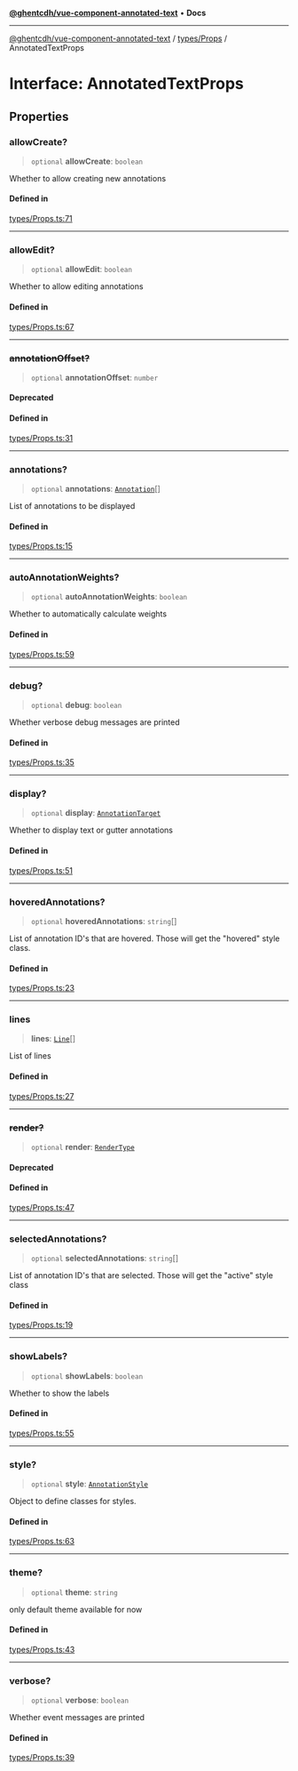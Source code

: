 [**@ghentcdh/vue-component-annotated-text**](../../../README.md) • **Docs**

***

[@ghentcdh/vue-component-annotated-text](../../../modules.md) / [types/Props](../README.md) / AnnotatedTextProps

# Interface: AnnotatedTextProps

## Properties

### allowCreate?

> `optional` **allowCreate**: `boolean`

Whether to allow creating new annotations

#### Defined in

[types/Props.ts:71](https://github.com/GhentCDH/vue_component_annotated_text/blob/5675fc54077a4297a03f45161e62f99e3d8b3eba/src/types/Props.ts#L71)

***

### allowEdit?

> `optional` **allowEdit**: `boolean`

Whether to allow editing annotations

#### Defined in

[types/Props.ts:67](https://github.com/GhentCDH/vue_component_annotated_text/blob/5675fc54077a4297a03f45161e62f99e3d8b3eba/src/types/Props.ts#L67)

***

### ~~annotationOffset?~~

> `optional` **annotationOffset**: `number`

#### Deprecated

#### Defined in

[types/Props.ts:31](https://github.com/GhentCDH/vue_component_annotated_text/blob/5675fc54077a4297a03f45161e62f99e3d8b3eba/src/types/Props.ts#L31)

***

### annotations?

> `optional` **annotations**: [`Annotation`](../../Annotation/interfaces/Annotation.md)[]

List of annotations to be displayed

#### Defined in

[types/Props.ts:15](https://github.com/GhentCDH/vue_component_annotated_text/blob/5675fc54077a4297a03f45161e62f99e3d8b3eba/src/types/Props.ts#L15)

***

### autoAnnotationWeights?

> `optional` **autoAnnotationWeights**: `boolean`

Whether to automatically calculate weights

#### Defined in

[types/Props.ts:59](https://github.com/GhentCDH/vue_component_annotated_text/blob/5675fc54077a4297a03f45161e62f99e3d8b3eba/src/types/Props.ts#L59)

***

### debug?

> `optional` **debug**: `boolean`

Whether verbose debug messages are printed

#### Defined in

[types/Props.ts:35](https://github.com/GhentCDH/vue_component_annotated_text/blob/5675fc54077a4297a03f45161e62f99e3d8b3eba/src/types/Props.ts#L35)

***

### display?

> `optional` **display**: [`AnnotationTarget`](../../Annotation/type-aliases/AnnotationTarget.md)

Whether to display text or gutter annotations

#### Defined in

[types/Props.ts:51](https://github.com/GhentCDH/vue_component_annotated_text/blob/5675fc54077a4297a03f45161e62f99e3d8b3eba/src/types/Props.ts#L51)

***

### hoveredAnnotations?

> `optional` **hoveredAnnotations**: `string`[]

List of annotation ID's that are hovered. Those will get the "hovered" style class.

#### Defined in

[types/Props.ts:23](https://github.com/GhentCDH/vue_component_annotated_text/blob/5675fc54077a4297a03f45161e62f99e3d8b3eba/src/types/Props.ts#L23)

***

### lines

> **lines**: [`Line`](../../AnnotatedText/interfaces/Line.md)[]

List of lines

#### Defined in

[types/Props.ts:27](https://github.com/GhentCDH/vue_component_annotated_text/blob/5675fc54077a4297a03f45161e62f99e3d8b3eba/src/types/Props.ts#L27)

***

### ~~render?~~

> `optional` **render**: [`RenderType`](../../AnnotatedText/type-aliases/RenderType.md)

#### Deprecated

#### Defined in

[types/Props.ts:47](https://github.com/GhentCDH/vue_component_annotated_text/blob/5675fc54077a4297a03f45161e62f99e3d8b3eba/src/types/Props.ts#L47)

***

### selectedAnnotations?

> `optional` **selectedAnnotations**: `string`[]

List of annotation ID's that are selected. Those will get the "active" style class

#### Defined in

[types/Props.ts:19](https://github.com/GhentCDH/vue_component_annotated_text/blob/5675fc54077a4297a03f45161e62f99e3d8b3eba/src/types/Props.ts#L19)

***

### showLabels?

> `optional` **showLabels**: `boolean`

Whether to show the labels

#### Defined in

[types/Props.ts:55](https://github.com/GhentCDH/vue_component_annotated_text/blob/5675fc54077a4297a03f45161e62f99e3d8b3eba/src/types/Props.ts#L55)

***

### style?

> `optional` **style**: [`AnnotationStyle`](../../AnnotatedText/interfaces/AnnotationStyle.md)

Object to define classes for styles.

#### Defined in

[types/Props.ts:63](https://github.com/GhentCDH/vue_component_annotated_text/blob/5675fc54077a4297a03f45161e62f99e3d8b3eba/src/types/Props.ts#L63)

***

### theme?

> `optional` **theme**: `string`

only default theme available for now

#### Defined in

[types/Props.ts:43](https://github.com/GhentCDH/vue_component_annotated_text/blob/5675fc54077a4297a03f45161e62f99e3d8b3eba/src/types/Props.ts#L43)

***

### verbose?

> `optional` **verbose**: `boolean`

Whether event messages are printed

#### Defined in

[types/Props.ts:39](https://github.com/GhentCDH/vue_component_annotated_text/blob/5675fc54077a4297a03f45161e62f99e3d8b3eba/src/types/Props.ts#L39)
